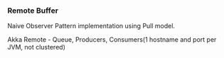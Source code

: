 
### Remote Buffer

Naive Observer Pattern implementation using Pull model.

Akka Remote - Queue, Producers, Consumers(1 hostname and port per JVM, not clustered)
